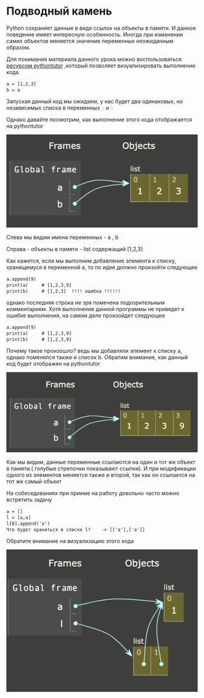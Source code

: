 [size]: 300
# Подводный камень

Python сохраняет данные в виде ссылок на объекты в памяти. И данное поведение имеет интересную особенность. Иногда
при изменении самих объектов меняется значение переменных неожиданным образом.


Для понимания материала данного урока можно воспользоваться [ресурсом pythontutor](https://pythontutor.com/python-debugger.html#mode=edit) ,который позволяет визуализировать выполнение кода.

    a = [1,2,3]
    b = a
Запуская данный код мы ожидаем, у нас будет два одинаковых, но независимых списка в переменных <font color ="pink">a</font> и <font color ="pink">b</font>

Однако давайте посмотрим, как выполнение этого кода отображается на pythontutor

<img src="/img/1.png" width = [size]>

Слева мы видим имена переменных - a , b

Справа - объекты в памяти - list содержащий [1,2,3]

Как кажется, если мы выполним добавление элемента к списку, хранящемуся в переменной a, то по идее должно произойти следующее

    a.append(9)
    print(a)     # [1,2,3,9]
    print(b)     # [1,2,3]  !!!! ошибка !!!!!!

однако последняя строка не зря помечена подозрительным комментарием. Хотя выполнение данной программы не приведет к ошибке выполнения, на самом деле произойдет следующее


    a.append(9)
    print(a)     # [1,2,3,9]
    print(b)     # [1,2,3,9]

Почему такое произошло? ведь мы добавляли элемент к списку a, однако поменялся также и список b. Обратим внимание, как данный код будет отображен на pythontutor

<img src="/img/2.png" width = [size]>

Как мы видим, данные переменные ссылаются на один и тот же объект в памяти.( голубые стрелочки показывают ссылки). И при модификации одного из элементов меняется также и второй, так как он ссылается на тот же самый объект

На собеседованиях при приеме на работу довольно часто можно встретить задачу

    a = []
    l = [a,a]
    l[0].append('a')
    Что будет храниться в списке l?    -> [['a'],['a']]

Обратите внимание на визуализацию этого кода

<img src="/img/3.png" width = [size]>
